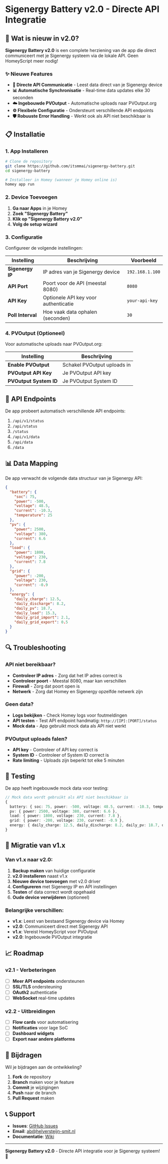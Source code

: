 # Sigenergy Battery v2.0 - Directe API Integratie

## 🚀 Wat is nieuw in v2.0?

**Sigenergy Battery v2.0** is een complete herziening van de app die direct communiceert met je Sigenergy systeem via de lokale API. Geen HomeyScript meer nodig!

### ✨ Nieuwe Features

- **🔌 Directe API Communicatie** - Leest data direct van je Sigenergy device
- **📊 Automatische Synchronisatie** - Real-time data updates elke 30 seconden
- **☁️ Ingebouwde PVOutput** - Automatische uploads naar PVOutput.org
- **⚙️ Flexibele Configuratie** - Ondersteunt verschillende API endpoints
- **🛡️ Robuuste Error Handling** - Werkt ook als API niet beschikbaar is

## 📋 Installatie

### 1. App Installeren
```bash
# Clone de repository
git clone https://github.com/itsmmai/sigenergy-battery.git
cd sigenergy-battery

# Installeer in Homey (wanneer je Homey online is)
homey app run
```

### 2. Device Toevoegen
1. **Ga naar Apps** in je Homey
2. **Zoek "Sigenergy Battery"**
3. **Klik op "Sigenergy Battery v2.0"**
4. **Volg de setup wizard**

### 3. Configuratie
Configureer de volgende instellingen:

| Instelling | Beschrijving | Voorbeeld |
|------------|--------------|-----------|
| **Sigenergy IP** | IP adres van je Sigenergy device | `192.168.1.100` |
| **API Port** | Poort voor de API (meestal 8080) | `8080` |
| **API Key** | Optionele API key voor authenticatie | `your-api-key` |
| **Poll Interval** | Hoe vaak data ophalen (seconden) | `30` |

### 4. PVOutput (Optioneel)
Voor automatische uploads naar PVOutput.org:

| Instelling | Beschrijving |
|------------|--------------|
| **Enable PVOutput** | Schakel PVOutput uploads in |
| **PVOutput API Key** | Je PVOutput API key |
| **PVOutput System ID** | Je PVOutput System ID |

## 🔧 API Endpoints

De app probeert automatisch verschillende API endpoints:

1. `/api/v1/status`
2. `/api/status`
3. `/status`
4. `/api/v1/data`
5. `/api/data`
6. `/data`

## 📊 Data Mapping

De app verwacht de volgende data structuur van je Sigenergy API:

```json
{
  "battery": {
    "soc": 75,
    "power": -500,
    "voltage": 48.5,
    "current": -10.3,
    "temperature": 25
  },
  "pv": {
    "power": 2500,
    "voltage": 380,
    "current": 6.6
  },
  "load": {
    "power": 1800,
    "voltage": 230,
    "current": 7.8
  },
  "grid": {
    "power": -200,
    "voltage": 230,
    "current": -0.9
  },
  "energy": {
    "daily_charge": 12.5,
    "daily_discharge": 8.2,
    "daily_pv": 18.7,
    "daily_load": 15.3,
    "daily_grid_import": 2.1,
    "daily_grid_export": 0.5
  }
}
```

## 🔍 Troubleshooting

### API niet bereikbaar?
- **Controleer IP adres** - Zorg dat het IP adres correct is
- **Controleer poort** - Meestal 8080, maar kan verschillen
- **Firewall** - Zorg dat poort open is
- **Netwerk** - Zorg dat Homey en Sigenergy opzelfde netwerk zijn

### Geen data?
- **Logs bekijken** - Check Homey logs voor foutmeldingen
- **API testen** - Test API endpoint handmatig: `http://[IP]:[PORT]/status`
- **Mock data** - App gebruikt mock data als API niet werkt

### PVOutput uploads falen?
- **API key** - Controleer of API key correct is
- **System ID** - Controleer of System ID correct is
- **Rate limiting** - Uploads zijn beperkt tot elke 5 minuten

## 🧪 Testing

De app heeft ingebouwde mock data voor testing:

```typescript
// Mock data wordt gebruikt als API niet beschikbaar is
{
  battery: { soc: 75, power: -500, voltage: 48.5, current: -10.3, temperature: 25 },
  pv: { power: 2500, voltage: 380, current: 6.6 },
  load: { power: 1800, voltage: 230, current: 7.8 },
  grid: { power: -200, voltage: 230, current: -0.9 },
  energy: { daily_charge: 12.5, daily_discharge: 8.2, daily_pv: 18.7, daily_load: 15.3, daily_grid_import: 2.1, daily_grid_export: 0.5 }
}
```

## 🔄 Migratie van v1.x

### Van v1.x naar v2.0:
1. **Backup maken** van huidige configuratie
2. **v2.0 installeren** naast v1.x
3. **Nieuwe device toevoegen** met v2.0 driver
4. **Configureren** met Sigenergy IP en API instellingen
5. **Testen** of data correct wordt opgehaald
6. **Oude device verwijderen** (optioneel)

### Belangrijke verschillen:
- **v1.x**: Leest van bestaand Sigenergy device via Homey
- **v2.0**: Communiceert direct met Sigenergy API
- **v1.x**: Vereist HomeyScript voor PVOutput
- **v2.0**: Ingebouwde PVOutput integratie

## 📈 Roadmap

### v2.1 - Verbeteringen
- [ ] **Meer API endpoints** ondersteunen
- [ ] **SSL/TLS** ondersteuning
- [ ] **OAuth2** authenticatie
- [ ] **WebSocket** real-time updates

### v2.2 - Uitbreidingen
- [ ] **Flow cards** voor automatisering
- [ ] **Notificaties** voor lage SoC
- [ ] **Dashboard widgets**
- [ ] **Export naar andere platforms**

## 🤝 Bijdragen

Wil je bijdragen aan de ontwikkeling?

1. **Fork** de repository
2. **Branch** maken voor je feature
3. **Commit** je wijzigingen
4. **Push** naar de branch
5. **Pull Request** maken

## 📞 Support

- **Issues**: [GitHub Issues](https://github.com/itsmmai/sigenergy-battery/issues)
- **Email**: ab@helversteijn-smit.nl
- **Documentatie**: [Wiki](https://github.com/itsmmai/sigenergy-battery/wiki)

---

**Sigenergy Battery v2.0** - Directe API integratie voor je Sigenergy systeem! 🚀
